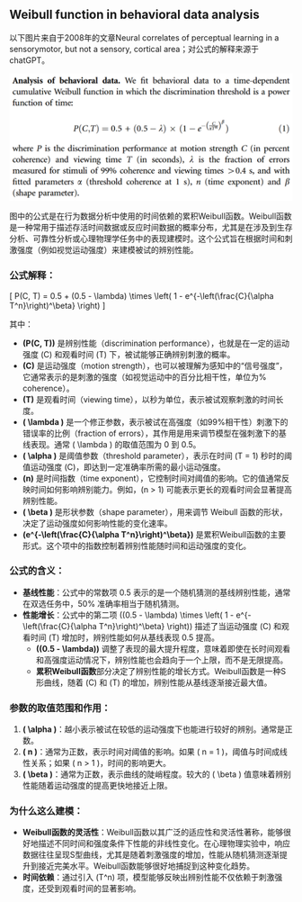 ## Weibull function in behavioral data analysis

以下图片来自于2008年的文章Neural correlates of perceptual learning in a sensorymotor, but not a sensory, cortical area；对公式的解释来源于chatGPT。

![Weibull function](<weibull.png>)

图中的公式是在行为数据分析中使用的时间依赖的累积Weibull函数。Weibull函数是一种常用于描述存活时间数据或反应时间数据的概率分布，尤其是在涉及到生存分析、可靠性分析或心理物理学任务中的表现建模时。这个公式旨在根据时间和刺激强度（例如视觉运动强度）来建模被试的辨别性能。

### 公式解释：

\[
P(C, T) = 0.5 + (0.5 - \lambda) \times \left( 1 - e^{-\left(\frac{C}{\alpha T^n}\right)^\beta} \right)
\]

其中：

- **\(P(C, T)\)** 是辨别性能（discrimination performance），也就是在一定的运动强度 \(C\) 和观看时间 \(T\) 下，被试能够正确辨别刺激的概率。  
- **\(C\)** 是运动强度（motion strength），也可以被理解为感知中的“信号强度”，它通常表示的是刺激的强度（如视觉运动中的百分比相干性，单位为% coherence）。  
- **\(T\)** 是观看时间（viewing time），以秒为单位，表示被试观察刺激的时间长度。  
- **\( \lambda \)** 是一个修正参数，表示被试在高强度（如99%相干性）刺激下的错误率的比例（fraction of errors），其作用是用来调节模型在强刺激下的基线表现。通常 \( \lambda \) 的取值范围为 0 到 0.5。  
- **\( \alpha \)** 是阈值参数（threshold parameter），表示在时间 \(T = 1\) 秒时的阈值运动强度 \(C\)，即达到一定准确率所需的最小运动强度。  
- **\(n\)** 是时间指数（time exponent），它控制时间对阈值的影响。它的值通常反映时间如何影响辨别能力。例如，\(n > 1\) 可能表示更长的观看时间会显著提高辨别性能。  
- **\( \beta \)** 是形状参数（shape parameter），用来调节 Weibull 函数的形状，决定了运动强度如何影响性能的变化速率。  
- **\(e^{-\left(\frac{C}{\alpha T^n}\right)^\beta}\)** 是累积Weibull函数的主要形式。这个项中的指数控制着辨别性能随时间和运动强度的变化。

### 公式的含义：
- **基线性能**：公式中的常数项 0.5 表示的是一个随机猜测的基线辨别性能，通常在双选任务中，50% 准确率相当于随机猜测。  
- **性能增长**：公式中的第二项 \((0.5 - \lambda) \times \left( 1 - e^{-\left(\frac{C}{\alpha T^n}\right)^\beta} \right)\) 描述了当运动强度 \(C\) 和观看时间 \(T\) 增加时，辨别性能如何从基线表现 0.5 提高。  
  - **\((0.5 - \lambda)\)** 调整了表现的最大提升程度，意味着即使在长时间观看和高强度运动情况下，辨别性能也会趋向于一个上限，而不是无限提高。
  - **累积Weibull函数**部分决定了辨别性能的增长方式。Weibull函数是一种S形曲线，随着 \(C\) 和 \(T\) 的增加，辨别性能从基线逐渐接近最大值。

### 参数的取值范围和作用：
1. **\( \alpha \)**：越小表示被试在较低的运动强度下也能进行较好的辨别。通常是正数。
2. **\( n \)**：通常为正数，表示时间对阈值的影响。如果 \( n = 1 \)，阈值与时间成线性关系；如果 \( n > 1 \)，时间的影响更大。
3. **\( \beta \)**：通常为正数，表示曲线的陡峭程度。较大的 \( \beta \) 值意味着辨别性能随着运动强度的提高更快地接近上限。

### 为什么这么建模：
- **Weibull函数的灵活性**：Weibull函数以其广泛的适应性和灵活性著称，能够很好地描述不同时间和强度条件下性能的非线性变化。在心理物理实验中，响应数据往往呈现S型曲线，尤其是随着刺激强度的增加，性能从随机猜测逐渐提升到接近完美水平。Weibull函数能够很好地捕捉到这种变化趋势。  
- **时间依赖**：通过引入 \(T^n\) 项，模型能够反映出辨别性能不仅依赖于刺激强度，还受到观看时间的显著影响。